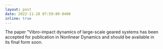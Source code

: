 ```yaml
---
layout: post
date: 2022-11-28 07:59:00-0400
inline: true
---
```


The paper "Vibro-impact dynamics of large-scale geared systems has been accepted for publication in Nonlinear Dynamics and should be available in its final form soon.